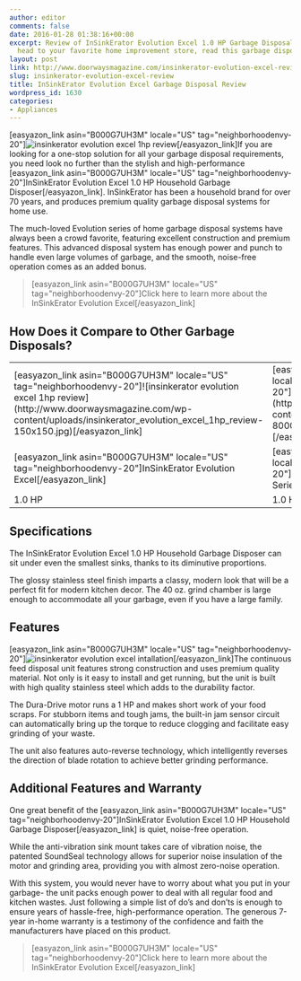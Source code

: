 ```yaml
---
author: editor
comments: false
date: 2016-01-28 01:38:16+00:00
excerpt: Review of InSinkErator Evolution Excel 1.0 HP Garbage Disposal. Before you
  head to your favorite home improvement store, read this garbage disposal review.
layout: post
link: http://www.doorwaysmagazine.com/insinkerator-evolution-excel-review/
slug: insinkerator-evolution-excel-review
title: InSinkErator Evolution Excel Garbage Disposal Review
wordpress_id: 1630
categories:
- Appliances
---
```


[easyazon_link asin="B000G7UH3M" locale="US" tag="neighborhoodenvy-20"]![insinkerator evolution excel 1hp review](http://www.doorwaysmagazine.com/wp-content/uploads/insinkerator_evolution_excel_1hp_review-300x300.jpg)[/easyazon_link]If you are looking for a one-stop solution for all your garbage disposal requirements, you need look no further than the stylish and high-performance [easyazon_link asin="B000G7UH3M" locale="US" tag="neighborhoodenvy-20"]InSinkErator Evolution Excel 1.0 HP Household Garbage Disposer[/easyazon_link]. InSinkErator has been a household brand for over 70 years, and produces premium quality garbage disposal systems for home use. 

The much-loved Evolution series of home garbage disposal systems have always been a crowd favorite, featuring excellent construction and premium features. This advanced disposal system has enough power and punch to handle even large volumes of garbage, and the smooth, noise-free operation comes as an added bonus. 



<blockquote>[easyazon_link asin="B000G7UH3M" locale="US" tag="neighborhoodenvy-20"]Click here to learn more about the InSinkErator Evolution Excel[/easyazon_link]</blockquote>





## How Does it Compare to Other Garbage Disposals?



<table >
<tr >

<td >[easyazon_link asin="B000G7UH3M" locale="US" tag="neighborhoodenvy-20"]![insinkerator evolution excel 1hp review](http://www.doorwaysmagazine.com/wp-content/uploads/insinkerator_evolution_excel_1hp_review-150x150.jpg)[/easyazon_link]
</td>

<td >[easyazon_link asin="B000DZGN7Q" locale="US" tag="neighborhoodenvy-20"]![waste king l-8000 legend series](http://www.doorwaysmagazine.com/wp-content/uploads/waste_king_l-8000_legend_series-150x150.jpg)[/easyazon_link]
</td>

<td >[easyazon_link asin="B00132IPBU" locale="US" tag="neighborhoodenvy-20"]![kitchenaid 1hp continuous feed](http://www.doorwaysmagazine.com/wp-content/uploads/kitchenaid_1hp_continuous_feed-150x150.jpg)[/easyazon_link]
</td>
</tr>
<tr >

<td >[easyazon_link asin="B000G7UH3M" locale="US" tag="neighborhoodenvy-20"]InSinkErator Evolution Excel[/easyazon_link]
</td>

<td >[easyazon_link asin="B000DZGN7Q" locale="US" tag="neighborhoodenvy-20"]Waste King L-8000 Legend Series[/easyazon_link]
</td>

<td >[easyazon_link asin="B00132IPBU" locale="US" tag="neighborhoodenvy-20"]KitchenAid Continuous Feed[/easyazon_link]
</td>
</tr>
<tr >

<td >1.0 HP
</td>

<td >1.0 HP
</td>

<td >.75 HP
</td>
</tr>
</table>



## Specifications



The InSinkErator Evolution Excel 1.0 HP Household Garbage Disposer can sit under even the smallest sinks, thanks to its diminutive proportions. 

The glossy stainless steel finish imparts a classy, modern look that will be a perfect fit for modern kitchen decor. The 40 oz. grind chamber is large enough to accommodate all your garbage, even if you have a large family.



## Features



[easyazon_link asin="B000G7UH3M" locale="US" tag="neighborhoodenvy-20"]![insinkerator evolution excel intallation](http://www.doorwaysmagazine.com/wp-content/uploads/insinkerator_evolution_excel_intallation-300x300.jpg)[/easyazon_link]The continuous feed disposal unit features strong construction and uses premium quality material. Not only is it easy to install and get running, but the unit is built with high quality stainless steel which adds to the durability factor. 

The Dura-Drive motor runs a 1 HP and makes short work of your food scraps. For stubborn items and tough jams, the built-in jam sensor circuit can automatically bring up the torque to reduce clogging and facilitate easy grinding of your waste. 

The unit also features auto-reverse technology, which intelligently reverses the direction of blade rotation to achieve better grinding performance. 



## Additional Features and Warranty



One great benefit of the [easyazon_link asin="B000G7UH3M" locale="US" tag="neighborhoodenvy-20"]InSinkErator Evolution Excel 1.0 HP Household Garbage Disposer[/easyazon_link] is quiet, noise-free operation. 

While the anti-vibration sink mount takes care of vibration noise, the patented SoundSeal technology allows for superior noise insulation of the motor and grinding area, providing you with almost zero-noise operation. 

With this system, you would never have to worry about what you put in your garbage- the unit packs enough power to deal with all regular food and kitchen wastes. Just following a simple list of do’s and don’ts is enough to ensure years of hassle-free, high-performance operation. The generous 7-year in-home warranty is a testimony of the confidence and faith the manufacturers have placed on this product.



<blockquote>[easyazon_link asin="B000G7UH3M" locale="US" tag="neighborhoodenvy-20"]Click here to learn more about the InSinkErator Evolution Excel[/easyazon_link]</blockquote>
